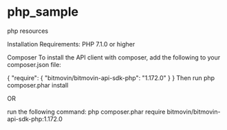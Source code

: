 # php_sample
php resources

Installation
Requirements: PHP 7.1.0 or higher

Composer
To install the API client with composer, add the following to your composer.json file:

{
"require":
  {
    "bitmovin/bitmovin-api-sdk-php": "1.172.0"
  }
}
Then run php composer.phar install

OR

run the following command: php composer.phar require bitmovin/bitmovin-api-sdk-php:1.172.0

